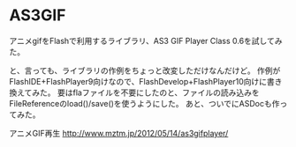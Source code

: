 AS3GIF
======
アニメgifをFlashで利用するライブラリ、AS3 GIF Player Class 0.6を試してみた。

と、言っても、ライブラリの作例をちょっと改変しただけなんだけど。
作例がFlashIDE+FlashPlayer9向けなので、FlashDevelop+FlashPlayer10向けに書き換えてみた。
要はflaファイルを不要にしたのと、ファイルの読み込みをFileReferenceのload()/save()を使うようにした。
あと、ついでにASDocも作ってみた。

アニメGIF再生
http://www.mztm.jp/2012/05/14/as3gifplayer/